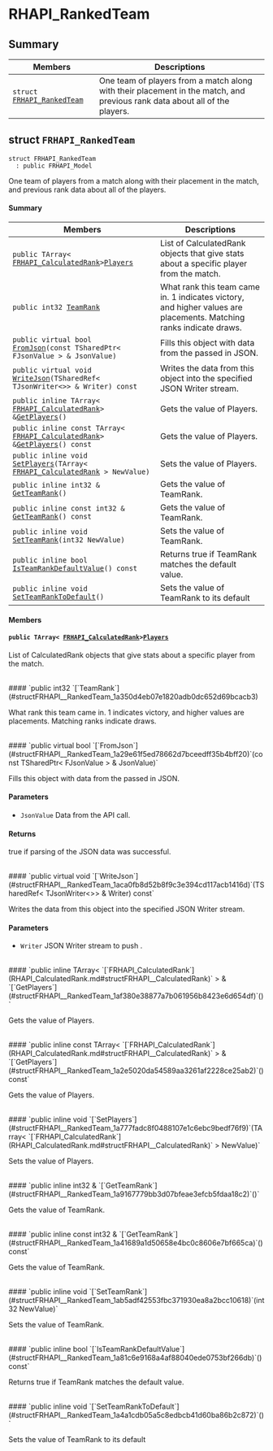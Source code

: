 # RHAPI_RankedTeam <a id="group__RHAPI__RankedTeam"></a>

## Summary

 Members                        | Descriptions                                
--------------------------------|---------------------------------------------
`struct `[`FRHAPI_RankedTeam`](#structFRHAPI__RankedTeam) | One team of players from a match along with their placement in the match, and previous rank data about all of the players.

## struct `FRHAPI_RankedTeam` <a id="structFRHAPI__RankedTeam"></a>

```
struct FRHAPI_RankedTeam
  : public FRHAPI_Model
```

One team of players from a match along with their placement in the match, and previous rank data about all of the players.

#### Summary

 Members                        | Descriptions                                
--------------------------------|---------------------------------------------
`public TArray< `[`FRHAPI_CalculatedRank`](RHAPI_CalculatedRank.md#structFRHAPI__CalculatedRank)` > `[`Players`](#structFRHAPI__RankedTeam_1ab1dfafc29c7642f9c16484f0cdb9908b) | List of CalculatedRank objects that give stats about a specific player from the match.
`public int32 `[`TeamRank`](#structFRHAPI__RankedTeam_1a350d4eb07e1820adb0dc652d69bcacb3) | What rank this team came in. 1 indicates victory, and higher values are placements. Matching ranks indicate draws.
`public virtual bool `[`FromJson`](#structFRHAPI__RankedTeam_1a29e61f5ed78662d7bceedff35b4bff20)`(const TSharedPtr< FJsonValue > & JsonValue)` | Fills this object with data from the passed in JSON.
`public virtual void `[`WriteJson`](#structFRHAPI__RankedTeam_1aca0fb8d52b8f9c3e394cd117acb1416d)`(TSharedRef< TJsonWriter<>> & Writer) const` | Writes the data from this object into the specified JSON Writer stream.
`public inline TArray< `[`FRHAPI_CalculatedRank`](RHAPI_CalculatedRank.md#structFRHAPI__CalculatedRank)` > & `[`GetPlayers`](#structFRHAPI__RankedTeam_1af380e38877a7b061956b8423e6d654df)`()` | Gets the value of Players.
`public inline const TArray< `[`FRHAPI_CalculatedRank`](RHAPI_CalculatedRank.md#structFRHAPI__CalculatedRank)` > & `[`GetPlayers`](#structFRHAPI__RankedTeam_1a2e5020da54589aa3261af2228ce25ab2)`() const` | Gets the value of Players.
`public inline void `[`SetPlayers`](#structFRHAPI__RankedTeam_1a777fadc8f0488107e1c6ebc9bedf76f9)`(TArray< `[`FRHAPI_CalculatedRank`](RHAPI_CalculatedRank.md#structFRHAPI__CalculatedRank)` > NewValue)` | Sets the value of Players.
`public inline int32 & `[`GetTeamRank`](#structFRHAPI__RankedTeam_1a9167779bb3d07bfeae3efcb5fdaa18c2)`()` | Gets the value of TeamRank.
`public inline const int32 & `[`GetTeamRank`](#structFRHAPI__RankedTeam_1a41689a1d50658e4bc0c8606e7bf665ca)`() const` | Gets the value of TeamRank.
`public inline void `[`SetTeamRank`](#structFRHAPI__RankedTeam_1ab5adf42553fbc371930ea8a2bcc10618)`(int32 NewValue)` | Sets the value of TeamRank.
`public inline bool `[`IsTeamRankDefaultValue`](#structFRHAPI__RankedTeam_1a81c6e9168a4af88040ede0753bf266db)`() const` | Returns true if TeamRank matches the default value.
`public inline void `[`SetTeamRankToDefault`](#structFRHAPI__RankedTeam_1a4a1cdb05a5c8edbcb41d60ba86b2c872)`()` | Sets the value of TeamRank to its default

#### Members

#### `public TArray< `[`FRHAPI_CalculatedRank`](RHAPI_CalculatedRank.md#structFRHAPI__CalculatedRank)` > `[`Players`](#structFRHAPI__RankedTeam_1ab1dfafc29c7642f9c16484f0cdb9908b) <a id="structFRHAPI__RankedTeam_1ab1dfafc29c7642f9c16484f0cdb9908b"></a>

List of CalculatedRank objects that give stats about a specific player from the match.

<br>
#### `public int32 `[`TeamRank`](#structFRHAPI__RankedTeam_1a350d4eb07e1820adb0dc652d69bcacb3) <a id="structFRHAPI__RankedTeam_1a350d4eb07e1820adb0dc652d69bcacb3"></a>

What rank this team came in. 1 indicates victory, and higher values are placements. Matching ranks indicate draws.

<br>
#### `public virtual bool `[`FromJson`](#structFRHAPI__RankedTeam_1a29e61f5ed78662d7bceedff35b4bff20)`(const TSharedPtr< FJsonValue > & JsonValue)` <a id="structFRHAPI__RankedTeam_1a29e61f5ed78662d7bceedff35b4bff20"></a>

Fills this object with data from the passed in JSON.

#### Parameters
* `JsonValue` Data from the API call.

#### Returns
true if parsing of the JSON data was successful.

<br>
#### `public virtual void `[`WriteJson`](#structFRHAPI__RankedTeam_1aca0fb8d52b8f9c3e394cd117acb1416d)`(TSharedRef< TJsonWriter<>> & Writer) const` <a id="structFRHAPI__RankedTeam_1aca0fb8d52b8f9c3e394cd117acb1416d"></a>

Writes the data from this object into the specified JSON Writer stream.

#### Parameters
* `Writer` JSON Writer stream to push .

<br>
#### `public inline TArray< `[`FRHAPI_CalculatedRank`](RHAPI_CalculatedRank.md#structFRHAPI__CalculatedRank)` > & `[`GetPlayers`](#structFRHAPI__RankedTeam_1af380e38877a7b061956b8423e6d654df)`()` <a id="structFRHAPI__RankedTeam_1af380e38877a7b061956b8423e6d654df"></a>

Gets the value of Players.

<br>
#### `public inline const TArray< `[`FRHAPI_CalculatedRank`](RHAPI_CalculatedRank.md#structFRHAPI__CalculatedRank)` > & `[`GetPlayers`](#structFRHAPI__RankedTeam_1a2e5020da54589aa3261af2228ce25ab2)`() const` <a id="structFRHAPI__RankedTeam_1a2e5020da54589aa3261af2228ce25ab2"></a>

Gets the value of Players.

<br>
#### `public inline void `[`SetPlayers`](#structFRHAPI__RankedTeam_1a777fadc8f0488107e1c6ebc9bedf76f9)`(TArray< `[`FRHAPI_CalculatedRank`](RHAPI_CalculatedRank.md#structFRHAPI__CalculatedRank)` > NewValue)` <a id="structFRHAPI__RankedTeam_1a777fadc8f0488107e1c6ebc9bedf76f9"></a>

Sets the value of Players.

<br>
#### `public inline int32 & `[`GetTeamRank`](#structFRHAPI__RankedTeam_1a9167779bb3d07bfeae3efcb5fdaa18c2)`()` <a id="structFRHAPI__RankedTeam_1a9167779bb3d07bfeae3efcb5fdaa18c2"></a>

Gets the value of TeamRank.

<br>
#### `public inline const int32 & `[`GetTeamRank`](#structFRHAPI__RankedTeam_1a41689a1d50658e4bc0c8606e7bf665ca)`() const` <a id="structFRHAPI__RankedTeam_1a41689a1d50658e4bc0c8606e7bf665ca"></a>

Gets the value of TeamRank.

<br>
#### `public inline void `[`SetTeamRank`](#structFRHAPI__RankedTeam_1ab5adf42553fbc371930ea8a2bcc10618)`(int32 NewValue)` <a id="structFRHAPI__RankedTeam_1ab5adf42553fbc371930ea8a2bcc10618"></a>

Sets the value of TeamRank.

<br>
#### `public inline bool `[`IsTeamRankDefaultValue`](#structFRHAPI__RankedTeam_1a81c6e9168a4af88040ede0753bf266db)`() const` <a id="structFRHAPI__RankedTeam_1a81c6e9168a4af88040ede0753bf266db"></a>

Returns true if TeamRank matches the default value.

<br>
#### `public inline void `[`SetTeamRankToDefault`](#structFRHAPI__RankedTeam_1a4a1cdb05a5c8edbcb41d60ba86b2c872)`()` <a id="structFRHAPI__RankedTeam_1a4a1cdb05a5c8edbcb41d60ba86b2c872"></a>

Sets the value of TeamRank to its default

<br>
